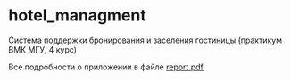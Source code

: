 # hotel_managment
Система поддержки бронирования и заселения гостиницы (практикум ВМК МГУ, 4 курс)

Все подробности о приложении в файле [report.pdf](https://github.com/Redul/hotel_managment/report.pdf)
